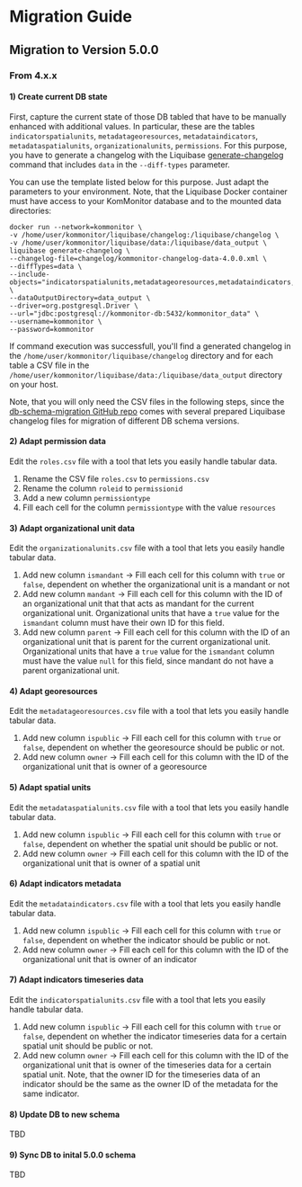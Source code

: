 # Migration Guide
## Migration to Version 5.0.0
### From 4.x.x
#### 1) Create current DB state
First, capture the current state of those DB tabled that have to be manually enhanced with additional 
values. In particular, these are the tables `indicatorspatialunits`, `metadatageoresources`,
`metadataindicators`, `metadataspatialunits`, `organizationalunits`, `permissions`. For this purpose,
you have to generate a changelog with the Liquibase [generate-changelog](https://docs.liquibase.com/commands/inspection/generate-changelog.html)
command that includes `data` in the `--diff-types` parameter. 

You can use the template listed below for this purpose. Just adapt the parameters to your environment.
Note, that the Liquibase Docker container must have access to your KomMonitor database and to the mounted data directories:

```
docker run --network=kommonitor \
-v /home/user/kommonitor/liquibase/changelog:/liquibase/changelog \
-v /home/user/kommonitor/liquibase/data:/liquibase/data_output \
liquibase generate-changelog \
--changelog-file=changelog/kommonitor-changelog-data-4.0.0.xml \
--diffTypes=data \
--include-objects="indicatorspatialunits,metadatageoresources,metadataindicators,metadataspatialunits,organizationalunits,permissions" \
--dataOutputDirectory=data_output \
--driver=org.postgresql.Driver \
--url="jdbc:postgresql://kommonitor-db:5432/kommonitor_data" \
--username=kommonitor \
--password=kommonitor  
```

If command execution was successfull, you'll find a generated changelog in the `/home/user/kommonitor/liquibase/changelog` 
directory and for each table a CSV file in the `/home/user/kommonitor/liquibase/data:/liquibase/data_output` 
directory on your host.

Note, that you will only need the CSV files in the following steps, since the 
[db-schema-migration GitHub repo](https://github.com/KomMonitor/db-schema-migration) comes with several
prepared Liquibase changelog files for migration of different DB schema versions.

#### 2) Adapt permission data
Edit the `roles.csv` file with a tool that lets you easily handle tabular data.
1. Rename the CSV file `roles.csv` to `permissions.csv`
2. Rename the column `roleid` to `permissionid`
3. Add a new column `permissiontype`
4. Fill each cell for the column `permissiontype` with the value `resources`

#### 3) Adapt organizational unit data
Edit the `organizationalunits.csv` file with a tool that lets you easily handle tabular data.
1. Add new column `ismandant` -> Fill each cell for this column with `true` or `false`, dependent
on whether the organizational unit is a mandant or not
2. Add new column `mandant` -> Fill each cell for this column with the ID of an organizational unit that
that acts as mandant for the current organizational unit. Organizational units that have a `true` value
for the `ismandant` column must have their own ID for this field.
3. Add new column `parent` -> Fill each cell for this column with the ID of an organizational unit that
is parent for the current organizational unit. Organizational units that have a `true` value for the
 `ismandant` column must have the value `null` for this field, since mandant do not have a parent
 organizational unit.

 #### 4) Adapt georesources
 Edit the `metadatageoresources.csv` file with a tool that lets you easily handle tabular data.
 1. Add new column `ispublic` -> Fill each cell for this column with `true` or `false`, dependent
 on whether the georesource should be public or not.
 2. Add new column `owner` -> Fill each cell for this column with the ID of the organizational unit
 that is owner of a georesource

#### 5) Adapt spatial units
 Edit the `metadataspatialunits.csv` file with a tool that lets you easily handle tabular data.
 1. Add new column `ispublic` -> Fill each cell for this column with `true` or `false`, dependent
 on whether the spatial unit should be public or not.
 2. Add new column `owner` -> Fill each cell for this column with the ID of the organizational unit
 that is owner of a spatial unit

 #### 6) Adapt indicators metadata
 Edit the `metadataindicators.csv` file with a tool that lets you easily handle tabular data.
 1. Add new column `ispublic` -> Fill each cell for this column with `true` or `false`, dependent
 on whether the indicator should be public or not.
 2. Add new column `owner` -> Fill each cell for this column with the ID of the organizational unit
 that is owner of an indicator

 #### 7) Adapt indicators timeseries data
 Edit the `indicatorspatialunits.csv` file with a tool that lets you easily handle tabular data.
 1. Add new column `ispublic` -> Fill each cell for this column with `true` or `false`, dependent
 on whether the indicator timeseries data for a certain spatial unit should be public or not.
 2. Add new column `owner` -> Fill each cell for this column with the ID of the organizational unit
 that is owner of the timeseries data for a certain spatial unit. Note, that the owner ID for the 
 timeseries data of an indicator should be the same as the owner ID of the metadata for the same
 indicator.

#### 8) Update DB to new schema
TBD

#### 9) Sync DB to inital 5.0.0 schema
TBD
